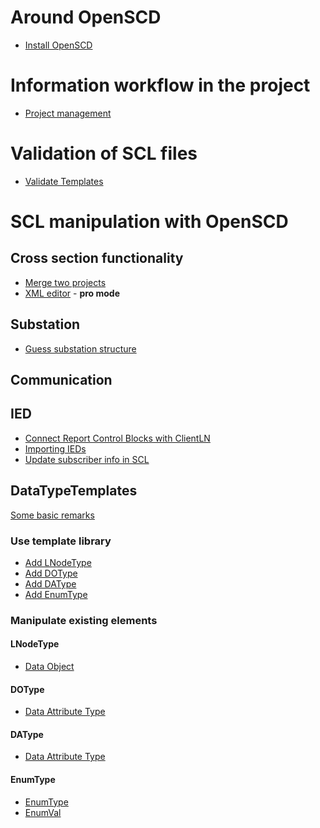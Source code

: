 # Around OpenSCD

- [Install OpenSCD](https://github.com/openscd/open-scd/wiki/Install-OpenSCD)


# Information workflow in the project
- [Project management](https://github.com/openscd/open-scd/wiki/Project-management)

# Validation of SCL files
- [Validate Templates](https://github.com/openscd/open-scd/wiki/Merge-functionality)


# SCL manipulation with OpenSCD
## Cross section functionality
- [Merge two projects](https://github.com/openscd/open-scd/wiki/Merge-functionality)
- [XML editor](https://github.com/openscd/open-scd/wiki/XML-code-editor) - **pro mode**

## Substation

- [Guess substation structure](https://github.com/openscd/open-scd/wiki/Guess-substation-structure)

## Communication

## IED

- [Connect Report Control Blocks with ClientLN](https://github.com/openscd/open-scd/wiki/ClientLN)
- [Importing IEDs](https://github.com/openscd/open-scd/wiki/Import-IEDs)
- [Update subscriber info in SCL](https://github.com/openscd/open-scd/wiki/Update-subscriber-info)

## DataTypeTemplates

[Some basic remarks](https://github.com/openscd/open-scd/wiki/DataTypeTemplates.md)

### Use template library

- [Add LNodeType](https://github.com/openscd/open-scd/wiki/AddLNodeTypeFromOpenSCDTemplates.md)
- [Add DOType]()
- [Add DAType]()
- [Add EnumType]()

### Manipulate existing elements

#### LNodeType
- [Data Object](https://github.com/openscd/open-scd/wiki/DataObject)

#### DOType
- [Data Attribute Type](https://github.com/openscd/open-scd/wiki/DataAttributeType)

#### DAType
- [Data Attribute Type](https://github.com/openscd/open-scd/wiki/DataAttributeType)

#### EnumType
- [EnumType](https://github.com/openscd/open-scd/wiki/EnumType)
- [EnumVal](https://github.com/openscd/open-scd/wiki/EnumVal)
